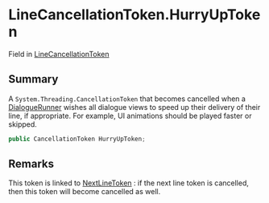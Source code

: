 # LineCancellationToken.HurryUpToken

Field in [LineCancellationToken](/docs/api/csharp/yarn.unity.linecancellationtoken.md)

## Summary


A  `System.Threading.CancellationToken`  that becomes cancelled when a  <a href="yarn.unity.dialoguerunner.md">DialogueRunner</a>  wishes all dialogue views to speed up their
delivery of their line, if appropriate. For example, UI animations
should be played faster or skipped.


```csharp
public CancellationToken HurryUpToken;
```

## Remarks

This token is linked to  <a href="yarn.unity.linecancellationtoken.nextlinetoken.md">NextLineToken</a> : if the
next line token is cancelled, then this token will become cancelled
as well.

